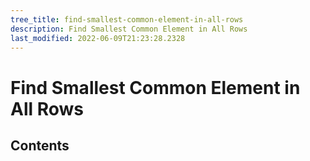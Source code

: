 ```yaml
---
tree_title: find-smallest-common-element-in-all-rows
description: Find Smallest Common Element in All Rows
last_modified: 2022-06-09T21:23:28.2328
---
```


# Find Smallest Common Element in All Rows

## Contents
